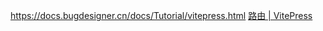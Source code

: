 https://docs.bugdesigner.cn/docs/Tutorial/vitepress.html
[路由 | VitePress](https://vitepress.dev/zh/guide/routing)
